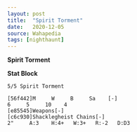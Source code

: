 ```yaml
---
layout: post
title:  "Spirit Torment"
date:   2020-12-05
source: Wahapedia
tags: [nighthaunt]
---
```


**Spirit Torment**

**Stat Block**
```
5/5 Spirit Torment
```

```
[56f442]M     W     B     Sa    [-]
6     5     10    4     
[e85545]Weapons[-]
[c6c930]Shacklegheist Chains[-]
2"     A:3    H:4+   W:3+   R:-2   D:D3  
```


